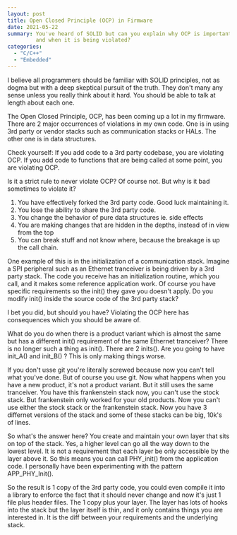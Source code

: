 ```yaml
---
layout: post
title: Open Closed Principle (OCP) in Firmware
date: 2021-05-22
summary: You've heard of SOLID but can you explain why OCP is important
         and when it is being violated?
categories:
  - "C/C++"
  - "Embedded"
---
```


I believe all programmers should be familiar with SOLID principles, not as dogma but with a deep skeptical
pursuit of the truth.  They don't many any sense unless you really think about it hard.
You should be able to talk at length about each one.

The Open Closed Principle, OCP, has been coming up a lot in my firmware.
There are 2 major occurrences of violations in my own code.
One is in using 3rd party or vendor stacks such as communication stacks or HALs.
The other one is in data structures.

Check yourself:  If you add code to a 3rd party codebase, you are violating OCP.
If you add code to functions that are being called at some point, you are violating OCP.

Is it a strict rule to never violate OCP?  Of course not.
But why is it bad sometimes to violate it?

1.  You have effectively forked the 3rd party code.  Good luck maintaining it.
2.  You lose the ability to share the 3rd party code.
3.  You change the behavior of pure data structures ie. side effects
4.  You are making changes that are hidden in the depths, instead of in view from the top
5.  You can break stuff and not know where, because the breakage is up the call chain.

One example of this is in the initialization of a communication stack.
Imagine a SPI peripheral such as an Ethernet tranceiver is being driven by a 3rd party stack.
The code you receive has an initialization routine, which you call, and it makes some reference application work.
Of course you have specific requirements so the init() they gave you doesn't apply.
Do you modify init() inside the source code of the 3rd party stack?

I bet you did, but should you have?  Violating the OCP here has consequences which you should be aware of.

What do you do when there is a product variant which is almost the same but has a different init() requirement
of the same Ethernet tranceiver?  There is no longer such a thing as init().  There are 2 inits().
Are you going to have init_A() and init_B() ?  This is only making things worse.

If you don't usse git you're literally screwed because now you can't tell what you've done.
But of course you use git.
Now what happens when you have a new product, it's not a product variant.  But it still uses the same tranceiver.
You have this frankenstein stack now, you can't use the stock stack.
But frankenstein only worked for your old products.  Now you can't use either the stock stack or the frankenstein stack.
Now you have 3 differnet versions of the stack and some of these stacks can be big, 10k's of lines.


So what's the answer here?
You create and maintain your own layer that sits on top of the stack.
Yes, a higher level can go all the way down to the lowest level.  It is not a requirement that
each layer be only accessible by the layer above it.
So this means you can call PHY_init() from the application code.
I personally have been experimenting with the pattern APP_PHY_Init().


So the result is 1 copy of the 3rd party code, you could even compile it into a library to enforce the fact
that it should never change and now it's just 1 file plus header files.
The 1 copy plus your layer.  The layer has lots of hooks into the stack but the layer itself is thin,
and it only contains things you are interested in.  It is the diff between your requirements and the underlying stack.
